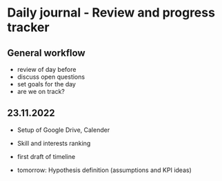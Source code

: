 # Daily journal - Review and progress tracker

## General workflow
- review of day before
- discuss open questions
- set goals for the day
- are we on track?

## 23.11.2022
- Setup of Google Drive, Calender
- Skill and interests ranking
- first draft of timeline

- tomorrow: Hypothesis definition (assumptions and KPI ideas)
